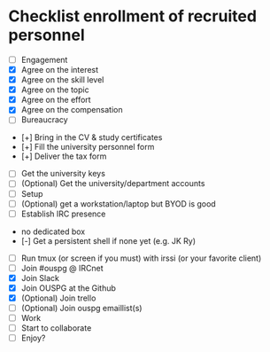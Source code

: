 # Checklist enrollment of recruited personnel

 * [ ] Engagement
  * [x] Agree on the interest
  * [x] Agree on the skill level
  * [x] Agree on the topic
  * [x] Agree on the effort
  * [x] Agree on the compensation
 * [ ] Bureaucracy
  * [+] Bring in the CV & study certificates
  * [+] Fill the university personnel form
  * [+] Deliver the tax form
  * [ ] Get the university keys
  * [ ] (Optional) Get the university/department accounts
 * [ ] Setup
  * [ ] (Optional) get a workstation/laptop but BYOD is good
  * [ ] Establish IRC presence
  * no dedicated box
   * [-] Get a persistent shell if none yet (e.g. JK Ry)
   * [ ] Run tmux (or screen if you must) with irssi (or your favorite client)
   * [ ] Join #ouspg @ IRCnet
  * [x] Join Slack
  * [x] Join OUSPG at the Github
  * [x] (Optional) Join trello
  * [ ] (Optional) Join ouspg emaillist(s)
 * [ ] Work
  * [ ] Start to collaborate
  * [ ] Enjoy?
